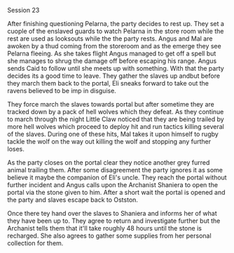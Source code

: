 Session 23

After finishing questioning Pelarna, the party decides to rest up. They set a cuople of the enslaved guards to watch Pelarna in the store room while the rest are used as looksouts while the the party rests. Angus and Mal are awoken by a thud coming from the storeroom and as the emerge they see Pelarna fleeing. As she takes flight Angus managed to get off a spell but she manages to shrug the damage off before escaping his range. Angus sends Caid to follow until she meets up with something. With that the party decides its a good time to leave. They gather the slaves up andbut before they march them back to the portal, Eli sneaks forward to take out the ravens believed to be imp in disguise.

They force march the slaves towards portal but after sometime they are tracked down by a pack of hell wolves which they defeat. As they continue to march through the night Little Claw noticed that they are being trailed by more hell wolves which proceed to deploy hit and run tactics killing several of the slaves. During one of these hits, Mal takes it upon himself to rugby tackle the wolf on the way out killing the wolf and stopping any further loses. 

As the party closes on the portal clear they notice another grey furred animal trailing them. After some disagreement the party ignores it as some believe it maybe the companion of Eli's uncle. They reach the portal without further incident and Angus calls upon the Archanist Shaniera to open the portal via the stone given to him. After a short wait the portal is opened and the party and slaves escape back to Ostston.

Once there tey hand over the slaves to Shaniera and informs her of what they have been up to. They agree to return and investigate further but the Archanist tells them that it'll take roughly 48 hours until the stone is recharged. She also agrees to gather some supplies from her personal collection for them.
